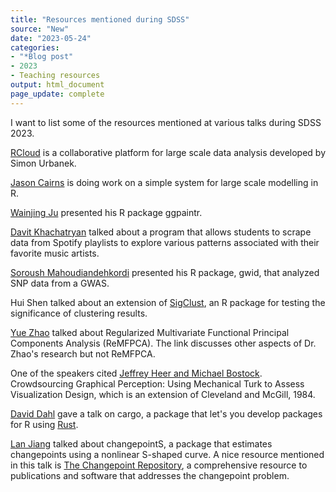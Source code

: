 ```yaml
---
title: "Resources mentioned during SDSS"
source: "New"
date: "2023-05-24"
categories:
- "*Blog post"
- 2023
- Teaching resources
output: html_document
page_update: complete
---
```


I want to list some of the resources mentioned at various talks during SDSS 2023.

<!---more--->

[RCloud][urb1] is a collaborative platform for large scale data analysis developed by Simon Urbanek.

[Jason Cairns][cai1] is doing work on a simple system for large scale modelling in R.

[Wainjing Ju][ju1] presented his R package ggpaintr.

[Davit Khachatryan][kha1] talked about a program that allows students to scrape data from Spotify playlists to explore various patterns associated with their favorite music artists.

[Soroush Mahoudiandehkordi][mah1] presented his R package, gwid, that analyzed SNP data from a GWAS.

Hui Shen talked about an extension of [SigClust][sig1], an R package for testing the significance of clustering results.

[Yue Zhao][zha1] talked about Regularized Multivariate Functional Principal Components Analysis (ReMFPCA). The link discusses other aspects of Dr. Zhao's research but not ReMFPCA.

One of the speakers cited [Jeffrey Heer and Michael Bostock][hee1]. Crowdsourcing Graphical Perception: Using Mechanical Turk to Assess Visualization Design, which is an extension of Cleveland and McGill, 1984.

[David Dahl][dah1] gave a talk on cargo, a package that let's you develop packages for R using [Rust][rus1].

[Lan Jiang][jia1] talked about changepointS, a package that estimates changepoints using a nonlinear S-shaped curve. A nice resource mentioned in this talk is [The Changepoint Repository][cha1], a comprehensive resource to publications and software that addresses the changepoint problem.

[cai1]: https://jason.cair.nz/research/index.html
[cha1]: http://www.changepoint.info/
[dah1]: https://cran.r-project.org/package=cargo
[hee1]: http://vis.stanford.edu/files/2010-MTurk-CHI.pdf
[jia1]: https://github.com/matloff/changepointS
[ju1]: https://github.com/willju-wangqian/ggpaintr
[kha1]: https://www.tandfonline.com/doi/full/10.1080/26939169.2022.2138801
[liu1]: https://cran.r-project.org/package=sigclust
[mah1]: https://rdrr.io/github/soroushmdg/gwid/f/vignettes/my-vignette.Rmd
[rus1]: https://www.rust-lang.org/
[sig1]: https://CRAN.R-project.org/package=sigclust
[urb1]: http://att.github.io/rcloud/index.html
[zha1]: https://yzhao062.github.io/

